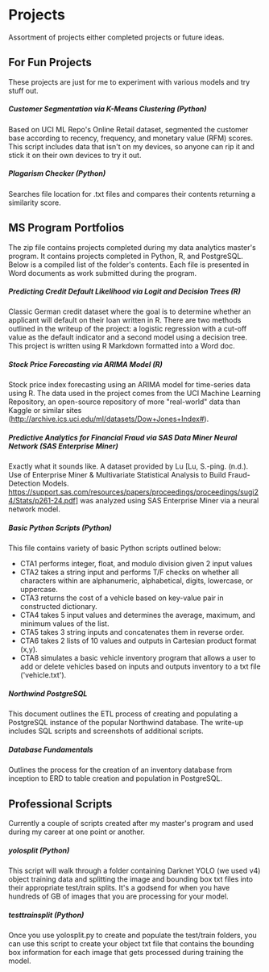 # Projects
Assortment of projects either completed projects or future ideas.

## For Fun Projects
These projects are just for me to experiment with various models and try stuff out.

##### Customer Segmentation via K-Means Clustering (Python)
Based on UCI ML Repo's Online Retail dataset, segmented the customer base according to recency, frequency, and monetary value (RFM) scores. This script includes data that isn't on my devices, so anyone can rip it and stick it on their own devices to try it out.

##### Plagarism Checker (Python)
Searches file location for .txt files and compares their contents returning a similarity score.

## MS Program Portfolios

The zip file contains projects completed during my data analytics master's program. It contains projects completed in Python, R, and PostgreSQL. Below is a compiled list of the folder's contents. Each file is presented in Word documents as work submitted during the program.

##### Predicting Credit Default Likelihood via Logit and Decision Trees (R)
Classic German credit dataset where the goal is to determine whether an applicant will default on their loan written in R. There are two methods outlined in the writeup of the project: a logistic regression with a cut-off value as the default indicator and a second model using a decision tree. This project is written using R Markdown formatted into a Word doc.

##### Stock Price Forecasting via ARIMA Model (R)
Stock price index forecasting using an ARIMA model for time-series data using R. The data used in the project comes from the UCI Machine Learning Repository, an open-source repository of more "real-world" data than Kaggle or similar sites (http://archive.ics.uci.edu/ml/datasets/Dow+Jones+Index#).

##### Predictive Analytics for Financial Fraud via SAS Data Miner Neural Network (SAS Enterprise Miner)
Exactly what it sounds like. A dataset provided by Lu [Lu, S.-ping. (n.d.). Use of Enterprise Miner & Multivariate Statistical Analysis to Build Fraud-Detection Models. https://support.sas.com/resources/papers/proceedings/proceedings/sugi24/Stats/p261-24.pdf] was analyzed using SAS Enterprise Miner via a neural network model. 

##### Basic Python Scripts (Python)
This file contains variety of basic Python scripts outlined below:
  - CTA1 performs integer, float, and modulo division given 2 input values
  - CTA2 takes a string input and performs T/F checks on whether all characters within are alphanumeric, alphabetical, digits, lowercase, or uppercase.
  - CTA3 returns the cost of a vehicle based on key-value pair in constructed dictionary.
  - CTA4 takes 5 input values and determines the average, maximum, and minimum values of the list.
  - CTA5 takes 3 string inputs and concatenates them in reverse order.
  - CTA6 takes 2 lists of 10 values and outputs in Cartesian product format (x,y).
  - CTA8 simulates a basic vehicle inventory program that allows a user to add or delete vehicles based on inputs and outputs inventory to a txt file ('vehicle.txt').

##### Northwind PostgreSQL
This document outlines the ETL process of creating and populating a PostgreSQL instance of the popular Northwind database. The write-up includes SQL scripts and screenshots of additional scripts.
 
##### Database Fundamentals
Outlines the process for the creation of an inventory database from inception to ERD to table creation and population in PostgreSQL.

## Professional Scripts
Currently a couple of scripts created after my master's program and used during my career at one point or another.

##### yolosplit (Python)
This script will walk through a folder containing Darknet YOLO (we used v4) object training data and splitting the image and bounding box txt files into their appropriate test/train splits. It's a godsend for when you have hundreds of GB of images that you are processing for your model.

##### testtrainsplit (Python)
Once you use yolosplit.py to create and populate the test/train folders, you can use this script to create your object txt file that contains the bounding box information for each image that gets processed during training the model.
